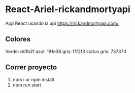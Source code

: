 # React-Ariel-rickandmortyapi

App React usando la api https://rickandmortyapi.com/

## Colores
Verde: ddfb2f
azul: 191e38
gris: f1f2f3
status gris: 737373
## Correr proyecto

1. npm i or npm install
2. npm run start
